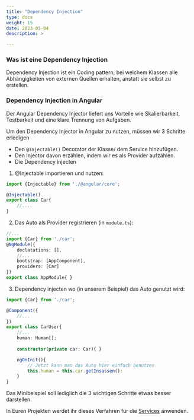```yaml
---
title: "Dependency Injection"
type: docs
weight: 15
date: 2023-05-04
description: >

---
```


### Was ist eine Dependency Injection
Dependency Injection ist ein Coding pattern, bei welchem Klassen alle Abhängigkeiten von externen Quellen erhalten, anstatt sie selbst zu erstellen.

### Dependency Injection in Angular
Der Angular Dependency Injector liefert uns Vorteile wie Skalierbarkeit, Testbarkeit und eine klare Trennung von Aufgaben.

Um den Dependency Injector in Angular zu nutzen, müssen wir 3 Schritte erledigen

* Den `@Injectable()` Decorator der Klasse/ dem Service hinzufügen.
* Den Injector davon erzählen, indem wir es als Provider aufzählen.
* Die Dependency injecten

1. @Injectable importieren und nutzen:
  ```typescript
  import {Injectable} from './@angular/core';

  @Injectable()
  export class Car{
      //....
  }
  ```
2. Das Auto als Provider registrieren (in `module.ts`):
```typescript
//...
import {Car} from './car';
@NgModule({
    declatations: [],
    //...
    bootstrap: [AppComponent],
    providers: [Car]
})
export class AppModule{ }
```
3. Dependency injecten wo (in unserem Beispiel) das Auto genutzt wird:
```typescript
import {Car} from './car';

@Component({
    //...
})
export class CarUser{
    //...
    human: Human[];
    
    constructor(private car: Car){ }

    ngOnInit(){
        // Jetzt kann man das Auto hier einfach benutzen
        this.human = this.car.getInsassen():
    }
}
```
Das Minibeispiel soll lediglich die 3 wichtigen Schritte etwas besser darstellen.

In Euren Projekten werdet ihr dieses Verfahren für die [Services](/03_8_ts_services) anwenden.

